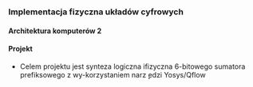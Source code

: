 ### Implementacja fizyczna układów cyfrowych
#### Architektura komputerów 2
#### Projekt
* Celem projektu  jest  synteza  logiczna  ifizyczna 6-bitowego 
sumatora prefiksowego z wy-korzystaniem narz ̨edzi Yosys/Qflow
